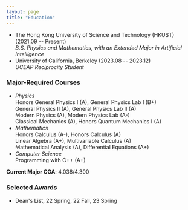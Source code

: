 ```yaml
---
layout: page
title: "Education"
---
```


* The Hong Kong University of Science and Technology (HKUST) (2021.09 -- Present)  
  *B.S. Physics and Mathematics, with an Extended Major in Artificial Intelligence*  
* University of California, Berkeley (2023.08 -- 2023.12)  
  *UCEAP Reciprocity Student*   

### Major-Required Courses
* *Physics*   
  Honors General Physics I (A), General Physics Lab I (B+)   
  General Physics II (A), General Physics Lab II (A)   
  Modern Physics (A), Modern Physics Lab (A-)   
  Classical Mechanics (A), Honors Quantum Mechanics I (A)
* *Mathematics*   
  Honors Calculus (A-), Honors Calculus (A)   
  Linear Algebra (A+), Multivariable Calculus (A)   
  Mathematical Analysis (A), Differential Equations (A+)
* *Computer Science*   
  Programming with C++ (A+)

**Current Major CGA**: 4.038/4.300

### Selected Awards
* Dean's List, 22 Spring, 22 Fall, 23 Spring
